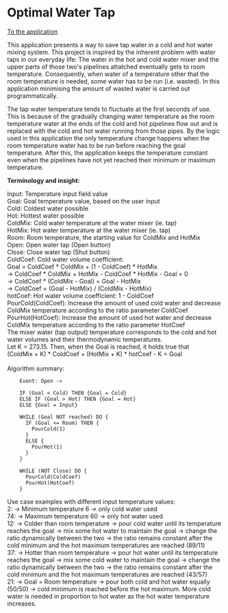 <h1>Optimal Water Tap</h1>

<a href="https://danielfalbeschmidt.github.io/watertap/" target="_blank">To the application</a>

This application presents a way to save tap water in a cold and hot water mixing system. This project is inspired by the inherent problem with water taps in our everyday life: The water in the hot and cold water mixer and the upper parts of those two's pipelines attatched eventually gets to room temperature. Consequently, when water of a temperature other that the room temperature is needed, some water has to be run (i.e. wasted). In this application minimising the amount of wasted water is carried out programmatically.

The tap water temperature tends to fluctuate at the first seconds of use. This is because of the gradually changing water temperature as the room temperature water at the ends of the cold and hot pipelines flow out and is replaced with the cold and hot water running from those pipes. By the logic used in this application the only temperature change happens when the room temperature water has to be run before reaching the goal temperature. After this, the application keeps the temperature constant even when the pipelines have not yet reached their minimum or maximum temperature.

<b>Terminology and insight:</b>

Input: Temperature input field value<br>
Goal: Goal temperature value, based on the user input<br>
Cold: Coldest water possible<br>
Hot: Hottest water possible<br>
ColdMix: Cold water temperature at the water mixer (ie. tap)<br>
HotMix: Hot water temperature at the water mixer (ie. tap)<br>
Room: Room temperature, the starting value for ColdMix and HotMix<br>
Open: Open water tap (Open button)<br>
Close: Close water tap (Shut button)<br>
ColdCoef: Cold water volume coefficient:<br>
Goal = ColdCoef * ColdMix + (1 - ColdCoef) * HotMix<br>
-> ColdCoef * ColdMix + HotMix - ColdCoef * HotMix - Goal = 0<br>
-> ColdCoef * (ColdMix - Goal) = Goal - HotMix<br>
-> ColdCoef = (Goal - HotMix) / (ColdMix - HotMix)<br>
hotCoef: Hot water volume coefficient: 1 - ColdCoef<br>
PourCold(ColdCoef): Increase the amount of used cold water and decrease ColdMix temperature according to the
ratio parameter ColdCoef<br>
PourHot(HotCoef): Increase the amount of used hot water and decrease ColdMix temperature according to the ratio parameter HotCoef<br>
The mixer water (tap output) temperature corresponds to the cold and hot water volumes and their thermodynamic temperatures.<br>
Let K = 273.15. Then, when the Goal is reached, it holds true that<br>
(ColdMix + K) * ColdCoef + (HotMix + K) * hotCoef - K = Goal<br><br>
Algorithm summary:

        Event: Open ->

        IF (Goal < Cold) THEN {Goal = Cold}
        ELSE IF (Goal > Hot) THEN {Goal = Hot}
        ELSE {Goal = Input}

        WHILE (Goal NOT reached) DO {
          IF (Goal <= Room) THEN {
            PourCold(1)
          }
          ELSE {
            PourHot(1)
          }
        }

        WHILE (NOT Close) DO {
          PourCold(ColdCoef)
          PourHot(HotCoef)
        }
      
Use case examples with different input temperature values:<br>
2: -> Minimum temperature 6 -> only cold water used<br>
74: -> Maximum temperature 60 -> only hot water used<br>
12: -> Colder than room temperature -> pour cold water until its temperature reaches the goal -> mix some hot water to maintain the goal -> change the ratio dynamically between the two -> the ratio remains constant after the cold minimum and the hot maximum temperatures are reached (89/11)<br>
37: -> Hotter than room temperature -> pour hot water until its temperature reaches the goal -> mix some cold water to maintain the goal -> change the ratio dynamically between the two -> the ratio remains constant after the cold minimum and the hot maximum temperatures are reached (43/57)<br>
21: -> Goal = Room temperature -> pour both cold and hot water equally (50/50) -> cold minimum is reached before the hot maximum. More cold water is needed in proportion to hot water as the hot water temperature increases.
